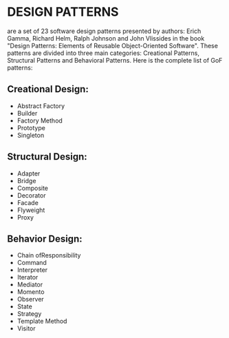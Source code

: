 # DESIGN PATTERNS

are a set of 23 software design patterns presented by authors: Erich Gamma, Richard Helm, Ralph Johnson and John Vlissides in the book "Design Patterns: Elements of Reusable Object-Oriented Software". These patterns are divided into three main categories: Creational Patterns, Structural Patterns and Behavioral Patterns. Here is the complete list of GoF patterns:

## Creational Design: 
 - Abstract Factory
 - Builder
 - Factory Method
 - Prototype
 - Singleton

## Structural Design: 
 - Adapter
 - Bridge
 - Composite
 - Decorator
 - Facade
 - Flyweight
 - Proxy

## Behavior Design:
 - Chain ofResponsibility
 - Command
 - Interpreter
 - Iterator
 - Mediator
 - Momento
 - Observer
 - State
 - Strategy
 - Template Method
 - Visitor